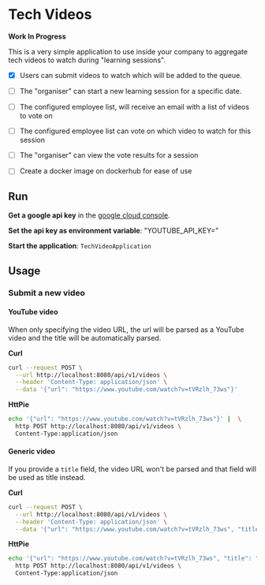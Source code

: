 # Tech Videos

**Work In Progress**

This is a very simple application to use inside your company to aggregate tech videos to watch during "learning sessions".

- [x] Users can submit videos to watch which will be added to the queue. 
- [ ] The "organiser" can start a new learning session for a specific date.
- [ ] The configured employee list, will receive an email with a list of videos to vote on
- [ ] The configured employee list can vote on which video to watch for this session
- [ ] The "organiser" can view the vote results for a session

- [ ] Create a docker image on dockerhub for ease of use

## Run

**Get a google api key** in the [google cloud console](https://console.developers.google.com/).

**Set the api key as environment variable**: "YOUTUBE_API_KEY="

**Start the application**: `TechVideoApplication`

## Usage

### Submit a new video

#### YouTube video

When only specifying the video URL, the url will be parsed as a YouTube video and the title will be automatically parsed.

**Curl**

```bash
curl --request POST \
  --url http://localhost:8080/api/v1/videos \
  --header 'Content-Type: application/json' \
  --data '{"url": "https://www.youtube.com/watch?v=tVRzlh_73ws"}'
```

**HttPie**

```bash
echo '{"url": "https://www.youtube.com/watch?v=tVRzlh_73ws"}' |  \
  http POST http://localhost:8080/api/v1/videos \
  Content-Type:application/json
```

#### Generic video

If you provide a `title` field, the video URL won't be parsed and that field will be used as title instead.

**Curl**

```bash
curl --request POST \
  --url http://localhost:8080/api/v1/videos \
  --header 'Content-Type: application/json' \
  --data '{"url": "https://www.youtube.com/watch?v=tVRzlh_73ws", "title": "Video title"}'
```

**HttPie**

```bash
echo '{"url": "https://www.youtube.com/watch?v=tVRzlh_73ws", "title": "Video title"}' |  \
  http POST http://localhost:8080/api/v1/videos \
  Content-Type:application/json
```
